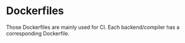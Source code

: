 # Dockerfiles

Those Dockerfiles are mainly used for CI.
Each backend/compiler has a corresponding Dockerfile.
